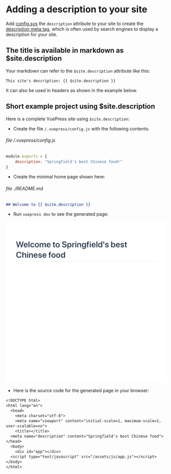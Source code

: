 # Adding a description to your site

Add [config.sys](./config1.md) the `description` attribute to your site
to create the [description meta tag](https://developer.mozilla.org/en-US/docs/Learn/HTML/Introduction_to_HTML/The_head_metadata_in_HTML),
which is often used by search engines to display a description for your site.

## The title is available in markdown as $site.description

Your markdown can refer to the `$site.description` attribute like this:

```
This site's description: {{ $site.description }}
```

It can also be used in headers as shown in the example below.

## Short example project using $site.description

Here is a complete VuePress site using `$site.description`:

* Create the file `/.vuepress/config.js` with the following contents:

###### file /.vuepress/config.js
```javascript
module.exports = {
    description: "Springfield's best Chinese food!"
}
```

* Create the minimal home page shown here:

###### file ./README.md

```markdown
## Welcome to {{ $site.description }} 
```

* Run `vuepress dev` to see the generated page:

![Screen shot of home page without title from config.js](/assets/img/config-description.png)


* Here is the source code for the generated page in your browser:

```html{7}
<!DOCTYPE html>
<html lang="en">
  <head>
    <meta charset="utf-8">
    <meta name="viewport" content="initial-scale=1, maximum-scale=1, user-scalable=no">
    <title></title>
  <meta name="description" content="Springfield's best Chinese food"></head>
  <body>
    <div id="app"></div>
  <script type="text/javascript" src="/assets/js/app.js"></script></body>
</html>
```
